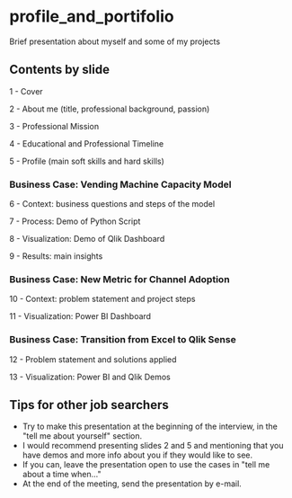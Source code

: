 # profile_and_portifolio
Brief presentation about myself and some of my projects

## Contents by slide

1 - Cover

2 - About me (title, professional background, passion)

3 - Professional Mission

4 - Educational and Professional Timeline

5 - Profile (main soft skills and hard skills)

### Business Case: Vending Machine Capacity Model

6 - Context: business questions and steps of the model

7 - Process: Demo of Python Script

8 - Visualization: Demo of Qlik Dashboard

9 - Results: main insights

### Business Case: New Metric for Channel Adoption

10 - Context: problem statement and project steps

11 - Visualization: Power BI Dashboard

### Business Case: Transition from Excel to Qlik Sense

12 - Problem statement and solutions applied

13 - Visualization: Power BI and Qlik Demos

## Tips for other job searchers
 - Try to make this presentation at the beginning of the interview, in the "tell me about yourself" section. 
 - I would recommend presenting slides 2 and 5 and mentioning that you have demos and more info about you if they would like to see.
 - If you can, leave the presentation open to use the cases in "tell me about a time when..."
 - At the end of the meeting, send the presentation by e-mail.
